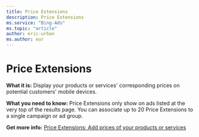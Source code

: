 ```yaml
---
title: Price Extensions
description: Price Extensions
ms.service: "Bing-Ads"
ms.topic: "article"
author: eric-urban
ms.author: eur
---
```


# Price Extensions

**What it is:**  Display your products or services' corresponding prices on potential customers' mobile devices.

**What you need to know:**  Price Extensions only show on ads listed at the very top of the results page. You can associate up to 20 Price Extensions to a single campaign or ad group.

**Get more info:**  [Price Extensions: Add prices of your products or services](../hlp_BA_PROC_AddPriceExtension.md)


